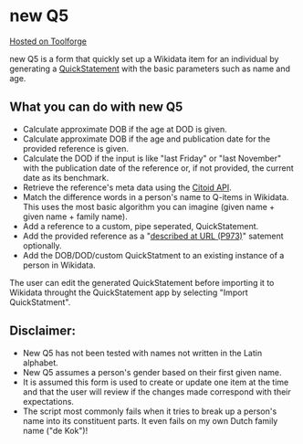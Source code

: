 # new Q5
<span style="margin-top:0px; font:small">[Hosted on Toolforge](https://new-q5.toolforge.org/)</span>

new Q5 is a form that quickly set up a Wikidata item for an individual by generating a [QuickStatement](https://tools.wmflabs.org/quickstatements/#/batch) with the basic parameters such as name and age.


## What you can do with new Q5

* Calculate approximate DOB if the age at DOD is given.
* Calculate approximate DOB if the age and publication date for the provided reference is given.
* Calculate the DOD if the input is like "last Friday" or "last November" with the publication date of the reference or, if not provided, the current date as its benchmark.
* Retrieve the reference's meta data using the [Citoid API](https://en.wikipedia.org/api/rest_v1/#/Citation/getCitation).
* Match the difference words in a person's name to Q-items in Wikidata. This uses the most basic algorithm you can imagine (given name + given name + family name).
* Add a reference to a custom, pipe seperated, QuickStatement.
* Add the provided reference as a "[described at URL (P973)](https://www.wikidata.org/wiki/Property:P973)" satement optionally.
* Add the DOB/DOD/custom QuickStatment to an existing instance of a person in Wikidata.

The user can edit the generated QuickStatement before importing it to Wikidata throught the QuickStatement app by selecting "Import QuickStatment".

## Disclaimer:
* New Q5 has not been tested with names not written in the Latin alphabet.
* New Q5 assumes a person's gender based on their first given name.
* It is assumed this form is used to create or update one item at the time and that the user will review if the changes made correspond with their expectations. 
* The script most commonly fails when it tries to break up a person's name into its constituent parts. It even fails on my own Dutch family name ("de Kok")! 

